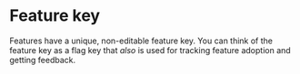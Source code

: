 # Feature key

Features have a unique, non-editable feature key. You can think of the feature key as a flag key that _also_ is used for tracking feature adoption and getting feedback.

